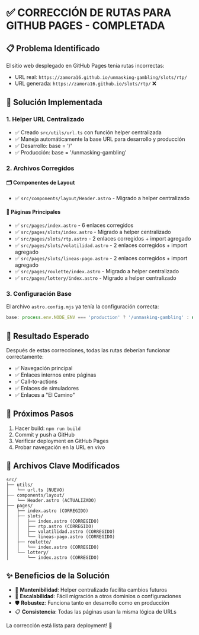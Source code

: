 
# ✅ CORRECCIÓN DE RUTAS PARA GITHUB PAGES - COMPLETADA

## 📋 Problema Identificado
El sitio web desplegado en GitHub Pages tenía rutas incorrectas:
- URL real: `https://zamora16.github.io/unmasking-gambling/slots/rtp/`
- URL generada: `https://zamora16.github.io/slots/rtp/` ❌

## 🔧 Solución Implementada

### 1. Helper URL Centralizado
- ✅ Creado `src/utils/url.ts` con función helper centralizada
- ✅ Maneja automáticamente la base URL para desarrollo y producción
- ✅ Desarrollo: base = '/'
- ✅ Producción: base = '/unmasking-gambling'

### 2. Archivos Corregidos

#### 🗂️ Componentes de Layout
- ✅ `src/components/layout/Header.astro` - Migrado a helper centralizado

#### 📄 Páginas Principales  
- ✅ `src/pages/index.astro` - 6 enlaces corregidos
- ✅ `src/pages/slots/index.astro` - Migrado a helper centralizado
- ✅ `src/pages/slots/rtp.astro` - 2 enlaces corregidos + import agregado
- ✅ `src/pages/slots/volatilidad.astro` - 2 enlaces corregidos + import agregado  
- ✅ `src/pages/slots/lineas-pago.astro` - 2 enlaces corregidos + import agregado
- ✅ `src/pages/roulette/index.astro` - Migrado a helper centralizado
- ✅ `src/pages/lottery/index.astro` - Migrado a helper centralizado

### 3. Configuración Base
El archivo `astro.config.mjs` ya tenía la configuración correcta:
```javascript
base: process.env.NODE_ENV === 'production' ? '/unmasking-gambling' : undefined
```

## 🎯 Resultado Esperado
Después de estas correcciones, todas las rutas deberían funcionar correctamente:
- ✅ Navegación principal
- ✅ Enlaces internos entre páginas
- ✅ Call-to-actions
- ✅ Enlaces de simuladores
- ✅ Enlaces a "El Camino"

## 🔄 Próximos Pasos
1. Hacer build: `npm run build`
2. Commit y push a GitHub
3. Verificar deployment en GitHub Pages
4. Probar navegación en la URL en vivo

## 📁 Archivos Clave Modificados
```
src/
├── utils/
│   └── url.ts (NUEVO)
├── components/layout/
│   └── Header.astro (ACTUALIZADO)
├── pages/
│   ├── index.astro (CORREGIDO)
│   ├── slots/
│   │   ├── index.astro (CORREGIDO)
│   │   ├── rtp.astro (CORREGIDO)
│   │   ├── volatilidad.astro (CORREGIDO)
│   │   └── lineas-pago.astro (CORREGIDO)
│   ├── roulette/
│   │   └── index.astro (CORREGIDO)
│   └── lottery/
│       └── index.astro (CORREGIDO)
```

## ✨ Beneficios de la Solución
- 🔧 **Mantenibilidad**: Helper centralizado facilita cambios futuros
- 🚀 **Escalabilidad**: Fácil migración a otros dominios o configuraciones
- 🛡️ **Robustez**: Funciona tanto en desarrollo como en producción
- 📋 **Consistencia**: Todas las páginas usan la misma lógica de URLs

La corrección está lista para deployment! 🚀
